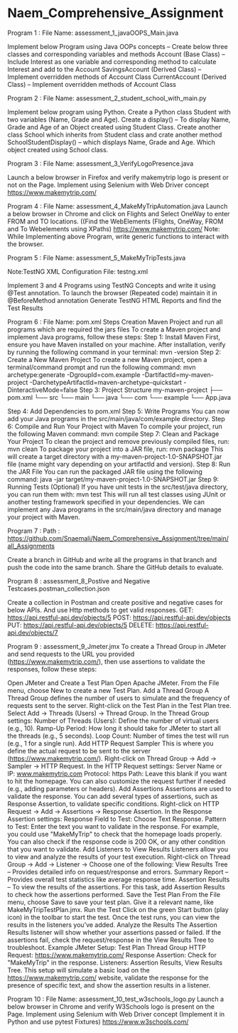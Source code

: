 # Naem_Comprehensive_Assignment

Program 1 : File Name: assessment_1_javaOOPS_Main.java

Implement below Program using Java OOPs concepts – Create below three classes and corresponding variables and methods Account (Base Class) – Include Interest as one variable and corresponding method to calculate Interest and add to the Account SavingsAccount (Derived Class) – Implement overridden methods of Account Class CurrentAccount (Derived Class) – Implement overridden methods of Account Class

Program 2 : File Name: assessment_2_student_school_with_main.py

Implement below program using Python. Create a Python class Student with two variables (Name, Grade and Age). Create a display() – To display Name, Grade and Age of an Object created using Student Class. Create another class School which inherits from Student class and crate another method SchoolStudentDisplay() – which displays Name, Grade and Age. Which object created using School class.

Program 3 : File Name: assessment_3_VerifyLogoPresence.java

Launch a below browser in Firefox and verify makemytrip logo is present or not on the Page. Implement using Selenium with Web Driver concept https://www.makemytrip.com/

Program 4 : File Name: assessment_4_MakeMyTripAutomation.java Launch a below browser in Chrome and click on Flights and Select OneWay to enter FROM and TO locations. ((Find the WebElements (Flights, OneWay, FROM and To Webelements using XPaths) https://www.makemytrip.com/ Note: While Implementing above Program, write generic functions to interact with the browser.

Program 5 : File Name: assessment_5_MakeMyTripTests.java
  
Note:TestNG XML Configuration File: testng.xml

Implement 3 and 4 Programs using TestNG Concepts and write it using @Test annotation. To launch the browser (Repeated code) maintain it in @BeforeMethod annotation Generate TestNG HTML Reports and find the Test Results

Program 6 : File Name: pom.xml Steps Creation Maven Project and run all programs which are required the jars files To create a Maven project and implement Java programs, follow these steps: Step 1: Install Maven First, ensure you have Maven installed on your machine. After installation, verify by running the following command in your terminal: mvn -version Step 2: Create a New Maven Project To create a new Maven project, open a terminal/command prompt and run the following command: mvn archetype:generate -DgroupId=com.example -DartifactId=my-maven-project -DarchetypeArtifactId=maven-archetype-quickstart -DinteractiveMode=false Step 3: Project Structure my-maven-project ├── pom.xml └── src └── main └── java └── com └── example └── App.java

Step 4: Add Dependencies to pom.xml Step 5: Write Programs You can now add your Java programs in the src/main/java/com/example directory. Step 6: Compile and Run Your Project with Maven To compile your project, run the following Maven command: mvn compile Step 7: Clean and Package Your Project To clean the project and remove previously compiled files, run: mvn clean To package your project into a JAR file, run: mvn package This will create a target directory with a my-maven-project-1.0-SNAPSHOT.jar file (name might vary depending on your artifactId and version). Step 8: Run the JAR File You can run the packaged JAR file using the following command: java -jar target/my-maven-project-1.0-SNAPSHOT.jar Step 9: Running Tests (Optional) If you have unit tests in the src/test/java directory, you can run them with: mvn test This will run all test classes using JUnit or another testing framework specified in your dependencies. We can implement any Java programs in the src/main/java directory and manage your project with Maven.

Program 7 : Path : https://github.com/Snaemali/Naem_Comprehensive_Assignment/tree/main/all_Assignments

Create a branch in GitHub and write all the programs in that branch and push the code into the same branch. Share the GitHub details to evaluate.

Program 8 : assessment_8_Postive and Negative Testcases.postman_collection.json

Create a collection in Postman and create positive and negative cases for below APIs. And use Http methods to get valid responses. GET: https://api.restful-api.dev/objects/5 POST: https://api.restful-api.dev/objects PUT: https://api.restful-api.dev/objects/5 DELETE: https://api.restful-api.dev/objects/7

Program 9 : assessment_9_Jmeter.jmx
To create a Thread Group in JMeter and send requests to the URL you provided (https://www.makemytrip.com/), then use assertions to validate the responses, follow these steps:

Open JMeter and Create a Test Plan Open Apache JMeter. From the File menu, choose New to create a new Test Plan.
Add a Thread Group A Thread Group defines the number of users to simulate and the frequency of requests sent to the server. Right-click on the Test Plan in the Test Plan tree. Select Add → Threads (Users) → Thread Group. In the Thread Group settings: Number of Threads (Users): Define the number of virtual users (e.g., 10). Ramp-Up Period: How long it should take for JMeter to start all the threads (e.g., 5 seconds). Loop Count: Number of times the test will run (e.g., 1 for a single run).
Add HTTP Request Sampler This is where you define the actual request to be sent to the server (https://www.makemytrip.com/). Right-click on Thread Group → Add → Sampler → HTTP Request. In the HTTP Request settings: Server Name or IP: www.makemytrip.com Protocol: https Path: Leave this blank if you want to hit the homepage. You can also customize the request further if needed (e.g., adding parameters or headers).
Add Assertions Assertions are used to validate the response. You can add several types of assertions, such as Response Assertion, to validate specific conditions. Right-click on HTTP Request → Add → Assertions → Response Assertion. In the Response Assertion settings: Response Field to Test: Choose Text Response. Pattern to Test: Enter the text you want to validate in the response. For example, you could use "MakeMyTrip" to check that the homepage loads properly. You can also check if the response code is 200 OK, or any other condition that you want to validate.
Add Listeners to View Results Listeners allow you to view and analyze the results of your test execution. Right-click on Thread Group → Add → Listener → Choose one of the following: View Results Tree – Provides detailed info on request/response and errors. Summary Report – Provides overall test statistics like average response time. Assertion Results – To view the results of the assertions. For this task, add Assertion Results to check how the assertions performed.
Save the Test Plan From the File menu, choose Save to save your test plan. Give it a relevant name, like MakeMyTripTestPlan.jmx.
Run the Test Click on the green Start button (play icon) in the toolbar to start the test. Once the test runs, you can view the results in the listeners you’ve added.
Analyze the Results The Assertion Results listener will show whether your assertions passed or failed. If the assertions fail, check the request/response in the View Results Tree to troubleshoot. Example JMeter Setup: Test Plan Thread Group HTTP Request: https://www.makemytrip.com/ Response Assertion: Check for "MakeMyTrip" in the response. Listeners: Assertion Results, View Results Tree. This setup will simulate a basic load on the https://www.makemytrip.com/ website, validate the response for the presence of specific text, and show the assertion results in a listener.

Program 10 : File Name: assessment_10_test_w3schools_logo.py
Launch a below browser in Chrome and verify W3Schools logo is present on the Page. Implement using Selenium with Web Driver concept (Implement it in Python and use pytest Fixtures) https://www.w3schools.com/
